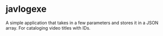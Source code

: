# javlogexe
A simple application that takes in a few parameters and stores it in a JSON array. For cataloging video titles with IDs.

